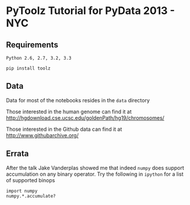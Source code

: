 PyToolz Tutorial for PyData 2013 - NYC
======================================

Requirements
------------

    Python 2.6, 2.7, 3.2, 3.3

    pip install toolz

Data
----

Data for most of the notebooks resides in the `data` directory

Those interested in the human genome can find it at
http://hgdownload.cse.ucsc.edu/goldenPath/hg19/chromosomes/

Those interested in the Github data can find it at
http://www.githubarchive.org/


Errata
------

After the talk Jake Vanderplas showed me that indeed `numpy` does support
accumulation on any binary operator.  Try the following in `ipython` for a
list of supported binops

    import numpy
    numpy.*.accumulate?
